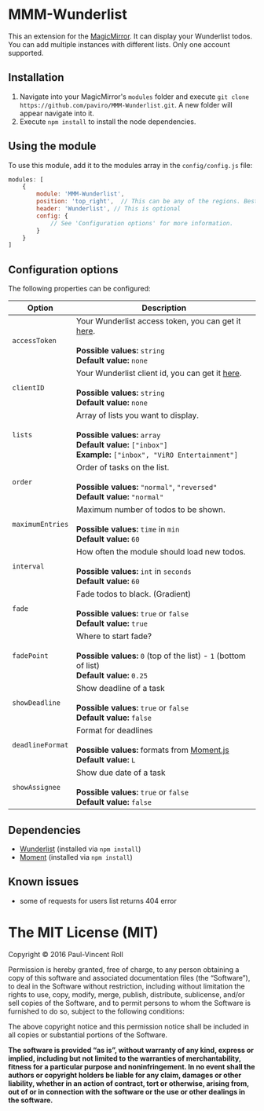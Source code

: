 # MMM-Wunderlist
This an extension for the [MagicMirror](https://github.com/MichMich/MagicMirror). It can display your Wunderlist todos. You can add multiple instances with different lists. Only one account supported.

## Installation
1. Navigate into your MagicMirror's `modules` folder and execute `git clone https://github.com/paviro/MMM-Wunderlist.git`. A new folder will appear navigate into it.
2. Execute `npm install` to install the node dependencies.

## Using the module

To use this module, add it to the modules array in the `config/config.js` file:
````javascript
modules: [
	{
		module: 'MMM-Wunderlist',
		position: 'top_right',	// This can be any of the regions. Best results in left or right regions.
		header: 'Wunderlist', // This is optional
		config: {
			// See 'Configuration options' for more information.
		}
	}
]
````

## Configuration options

The following properties can be configured:


<table width="100%">
	<!-- why, markdown... -->
	<thead>
		<tr>
			<th>Option</th>
			<th width="100%">Description</th>
		</tr>
	<thead>
	<tbody>
		<tr>
			<td><code>accessToken</code></td>
			<td>Your Wunderlist access token, you can get it <a href="https://developer.wunderlist.com/apps/new">here</a>.<br>
				<br><b>Possible values:</b> <code>string</code>
				<br><b>Default value:</b> <code>none</code>
			</td>
		</tr>
		<tr>
			<td><code>clientID</code></td>
			<td>Your Wunderlist client id, you can get it <a href="https://developer.wunderlist.com/apps/new">here</a>.<br>
				<br><b>Possible values:</b> <code>string</code>
				<br><b>Default value:</b> <code>none</code>
			</td>
		</tr>
		<tr>
			<td><code>lists</code></td>
			<td>Array of lists you want to display. <br>
				<br><b>Possible values:</b> <code>array</code>
				<br><b>Default value:</b> <code>["inbox"]</code>
				<br><b>Example:</b> <code>["inbox", "ViRO Entertainment"]</code>
			</td>
		</tr>
		</tr>
		<tr>
			<td><code>order</code></td>
			<td>Order of tasks on the list. <br>
				<br><b>Possible values:</b> <code>"normal"</code>, <code>"reversed"</code>
				<br><b>Default value:</b> <code>"normal"</code>
			</td>
		</tr>
		<tr>
			<td><code>maximumEntries</code></td>
			<td>Maximum number of todos to be shown.<br>
				<br><b>Possible values:</b> <code>time</code> in <code>min</code>
				<br><b>Default value:</b> <code>60</code>
			</td>
		</tr>
		<tr>
			<td><code>interval</code></td>
			<td>How often the module should load new todos.<br>
				<br><b>Possible values:</b> <code>int</code> in <code>seconds</code>
				<br><b>Default value:</b> <code>60</code>
			</td>
		</tr>
		<tr>
			<td><code>fade</code></td>
			<td>Fade todos to black. (Gradient)<br>
				<br><b>Possible values:</b> <code>true</code> or <code>false</code>
				<br><b>Default value:</b> <code>true</code>
			</td>
		</tr>
		<tr>
			<td><code>fadePoint</code></td>
			<td>Where to start fade?<br>
				<br><b>Possible values:</b> <code>0</code> (top of the list) - <code>1</code> (bottom of list)
				<br><b>Default value:</b> <code>0.25</code>
			</td>
		</tr>
		<tr>
			<td><code>showDeadline</code></td>
			<td>Show deadline of a task<br>
				<br><b>Possible values:</b> <code>true</code> or <code>false</code>
				<br><b>Default value:</b> <code>false</code>
			</td>
		</tr>
		<tr>
			<td><code>deadlineFormat</code></td>
			<td>Format for deadlines<br>
				<br><b>Possible values:</b> formats from <a href="http://momentjs.com/docs/#/displaying/format/">Moment.js</a>
				<br><b>Default value:</b> <code>L</code>
			</td>
		</tr>
		<tr>
			<td><code>showAssignee</code></td>
			<td>Show due date of a task<br>
				<br><b>Possible values:</b> <code>true</code> or <code>false</code>
				<br><b>Default value:</b> <code>false</code>
			</td>
		</tr>
	</tbody>
</table>

## Dependencies
- [Wunderlist](https://www.npmjs.com/package/wunderlist) (installed via `npm install`)
- [Moment](https://www.npmjs.com/package/moment) (installed via `npm install`)

## Known issues
- some of requests for users list returns 404 error

The MIT License (MIT)
=====================

Copyright © 2016 Paul-Vincent Roll

Permission is hereby granted, free of charge, to any person
obtaining a copy of this software and associated documentation
files (the “Software”), to deal in the Software without
restriction, including without limitation the rights to use,
copy, modify, merge, publish, distribute, sublicense, and/or sell
copies of the Software, and to permit persons to whom the
Software is furnished to do so, subject to the following
conditions:

The above copyright notice and this permission notice shall be
included in all copies or substantial portions of the Software.

**The software is provided “as is”, without warranty of any kind, express or implied, including but not limited to the warranties of merchantability, fitness for a particular purpose and noninfringement. In no event shall the authors or copyright holders be liable for any claim, damages or other liability, whether in an action of contract, tort or otherwise, arising from, out of or in connection with the software or the use or other dealings in the software.**
